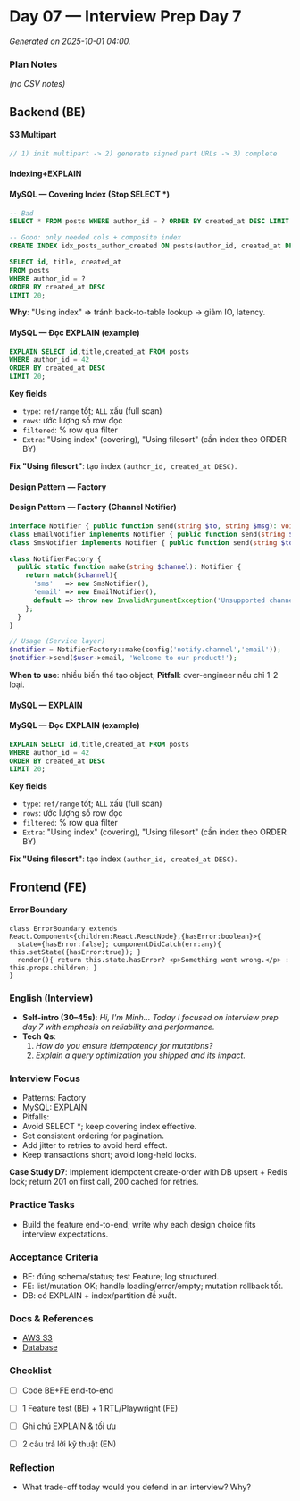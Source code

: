 # Day 07 — Interview Prep Day 7

_Generated on 2025-10-01 04:00._

### Plan Notes
_(no CSV notes)_

## Backend (BE)

#### S3 Multipart
```php
// 1) init multipart -> 2) generate signed part URLs -> 3) complete
```

#### Indexing+EXPLAIN
#### MySQL — Covering Index (Stop SELECT *)
```sql
-- Bad
SELECT * FROM posts WHERE author_id = ? ORDER BY created_at DESC LIMIT 20;

-- Good: only needed cols + composite index
CREATE INDEX idx_posts_author_created ON posts(author_id, created_at DESC);

SELECT id, title, created_at
FROM posts
WHERE author_id = ?
ORDER BY created_at DESC
LIMIT 20;
```
**Why**: "Using index" => tránh back-to-table lookup → giảm IO, latency.


#### MySQL — Đọc EXPLAIN (example)
```sql
EXPLAIN SELECT id,title,created_at FROM posts
WHERE author_id = 42
ORDER BY created_at DESC
LIMIT 20;
```
**Key fields**  
- `type`: `ref/range` tốt; `ALL` xấu (full scan)  
- `rows`: ước lượng số row đọc  
- `filtered`: % row qua filter  
- `Extra`: "Using index" (covering), "Using filesort" (cần index theo ORDER BY)

**Fix "Using filesort"**: tạo index `(author_id, created_at DESC)`.


#### Design Pattern — Factory
#### Design Pattern — Factory (Channel Notifier)
```php
interface Notifier { public function send(string $to, string $msg): void; }
class EmailNotifier implements Notifier { public function send(string $to, string $msg){ Mail::to($to)->send(new GenericMail($msg)); } }
class SmsNotifier implements Notifier { public function send(string $to, string $msg){ app('twilio')->messages->create($to, ['from'=>config('twilio.from'),'body'=>$msg]); } }

class NotifierFactory {
  public static function make(string $channel): Notifier {
    return match($channel){
      'sms'   => new SmsNotifier(),
      'email' => new EmailNotifier(),
      default => throw new InvalidArgumentException('Unsupported channel')
    };
  }
}

// Usage (Service layer)
$notifier = NotifierFactory::make(config('notify.channel','email'));
$notifier->send($user->email, 'Welcome to our product!');
```
**When to use**: nhiều biến thể tạo object; **Pitfall**: over-engineer nếu chỉ 1-2 loại.


#### MySQL — EXPLAIN
#### MySQL — Đọc EXPLAIN (example)
```sql
EXPLAIN SELECT id,title,created_at FROM posts
WHERE author_id = 42
ORDER BY created_at DESC
LIMIT 20;
```
**Key fields**  
- `type`: `ref/range` tốt; `ALL` xấu (full scan)  
- `rows`: ước lượng số row đọc  
- `filtered`: % row qua filter  
- `Extra`: "Using index" (covering), "Using filesort" (cần index theo ORDER BY)

**Fix "Using filesort"**: tạo index `(author_id, created_at DESC)`.


## Frontend (FE)

#### Error Boundary
```tsx
class ErrorBoundary extends React.Component<{children:React.ReactNode},{hasError:boolean}>{
  state={hasError:false}; componentDidCatch(err:any){ this.setState({hasError:true}); }
  render(){ return this.state.hasError? <p>Something went wrong.</p> : this.props.children; }
}
```

### English (Interview)
- **Self-intro (30–45s)**: *Hi, I'm Minh… Today I focused on interview prep day 7 with emphasis on reliability and performance.*
- **Tech Qs**:  
  1) *How do you ensure idempotency for mutations?*  
  2) *Explain a query optimization you shipped and its impact.*


### Interview Focus
- Patterns: Factory
- MySQL: EXPLAIN
- Pitfalls:
- Avoid SELECT *; keep covering index effective.
- Set consistent ordering for pagination.
- Add jitter to retries to avoid herd effect.
- Keep transactions short; avoid long-held locks.

**Case Study D7**: Implement idempotent create-order with DB upsert + Redis lock; return 201 on first call, 200 cached for retries.

### Practice Tasks
- Build the feature end-to-end; write why each design choice fits interview expectations.

### Acceptance Criteria
- BE: đúng schema/status; test Feature; log structured.
- FE: list/mutation OK; handle loading/error/empty; mutation rollback tốt.
- DB: có EXPLAIN + index/partition đề xuất.


### Docs & References
- [AWS S3](https://docs.aws.amazon.com/AmazonS3/latest/userguide/mpuoverview.html)
- [Database](https://dev.mysql.com/doc/)

### Checklist
- [ ] Code BE+FE end-to-end
- [ ] 1 Feature test (BE) + 1 RTL/Playwright (FE)
- [ ] Ghi chú EXPLAIN & tối ưu
- [ ] 2 câu trả lời kỹ thuật (EN)


### Reflection
- What trade-off today would you defend in an interview? Why?